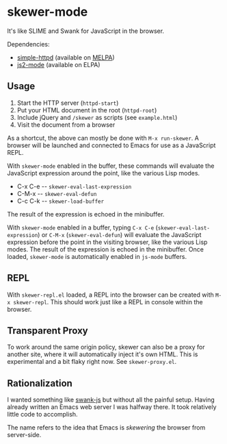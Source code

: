 # skewer-mode

It's like SLIME and Swank for JavaScript in the browser.

Dependencies:

 * [simple-httpd][simple-httpd] (available on [MELPA][melpa])
 * [js2-mode][js2-mode] (available on ELPA)

## Usage

 1. Start the HTTP server (`httpd-start`)
 2. Put your HTML document in the root (`httpd-root`)
 3. Include jQuery and `/skewer` as scripts (see `example.html`)
 4. Visit the document from a browser

As a shortcut, the above can mostly be done with `M-x run-skewer`. A
browser will be launched and connected to Emacs for use as a
JavaScript REPL.

With `skewer-mode` enabled in the buffer, these commands will evaluate
the JavaScript expression around the point, like the various Lisp
modes.

 * C-x C-e   --  `skewer-eval-last-expression`
 * C-M-x     --  `skewer-eval-defun`
 * C-c C-k   --  `skewer-load-buffer`

The result of the expression is echoed in the minibuffer.

With `skewer-mode` enabled in a buffer, typing `C-x C-e`
(`skewer-eval-last-expression`) or `C-M-x` (`skewer-eval-defun`) will
evaluate the JavaScript expression before the point in the visiting
browser, like the various Lisp modes. The result of the expression is
echoed in the minibuffer. Once loaded, `skewer-mode` is automatically
enabled in `js-mode` buffers.

## REPL

With `skewer-repl.el` loaded, a REPL into the browser can be created
with `M-x skewer-repl`. This should work just like a REPL in console
within the browser.

## Transparent Proxy

To work around the same origin policy, skewer can also be a proxy for
another site, where it will automatically inject it's own HTML. This
is experimental and a bit flaky right now. See `skewer-proxy.el`.

## Rationalization

I wanted something like [swank-js][swank-js] but without all the
painful setup. Having already written an Emacs web server I was
halfway there. It took relatively little code to accomplish.

The name refers to the idea that Emacs is *skewering* the browser from
server-side.

[simple-httpd]: https://github.com/skeeto/emacs-http-server
[js2-mode]: http://code.google.com/p/js2-mode/
[melpa]: http://melpa.milkbox.net/
[swank-js]: https://github.com/swank-js/swank-js
